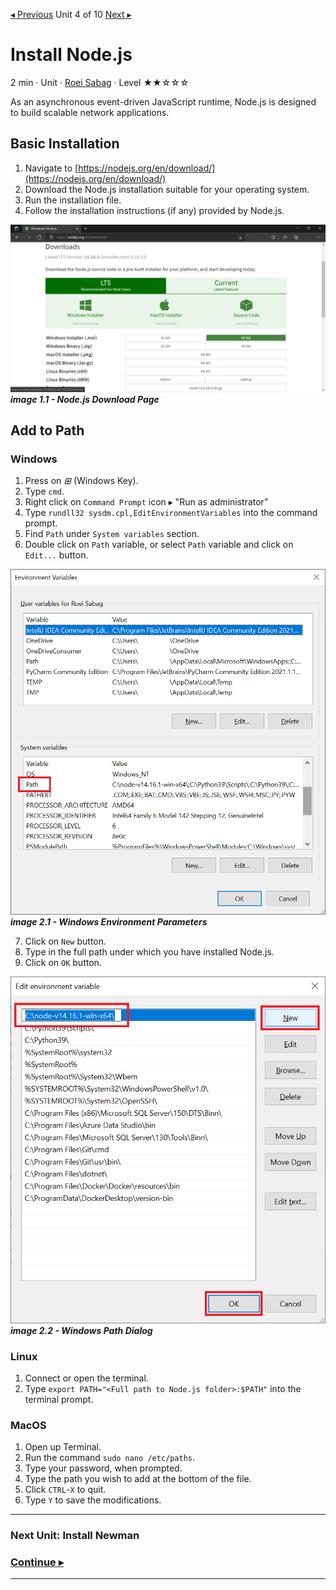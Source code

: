 [◂ Previous](./03.InstallPostman.md) Unit 4 of 10 [Next ▸](./05.InstallNewman.md)

# Install Node.js
2 min · Unit · [Roei Sabag](https://www.linkedin.com/in/roei-sabag-247aa18/) · Level ★★☆☆☆

As an asynchronous event-driven JavaScript runtime, Node.js is designed to build scalable network applications.
  
## Basic Installation
1. Navigate to [https://nodejs.org/en/download/](https://nodejs.org/en/download/)
2. Download the Node.js installation suitable for your operating system.
3. Run the installation file.
4. Follow the installation instructions (if any) provided by Node.js.

![image 1.1 - Node.js Download Page](./Images/m01u04_1.png)  
_**image 1.1 - Node.js Download Page**_

## Add to Path
### Windows
1. Press on _⊞_ (Windows Key).
2. Type `cmd`.
3. Right click on `Command Prompt` icon ▸ "Run as administrator"
4. Type `rundll32 sysdm.cpl,EditEnvironmentVariables` into the command prompt.
5. Find `Path` under `System variables` section.
6. Double click on `Path` variable, or select `Path` variable and click on `Edit...` button.

![image 2.1 - Windows Environment Parameters](./Images/m01u04_2.png)  
_**image 2.1 - Windows Environment Parameters**_  

7. Click on `New` button.
8. Type in the full path under which you have installed Node.js.
9. Click on `OK` button.  

![image 2.2 - Windows Path Dialog](./Images/m01u04_3.png)  
_**image 2.2 - Windows Path Dialog**_  

### Linux
1. Connect or open the terminal.
2. Type `export PATH="<Full path to Node.js folder>:$PATH"` into the terminal prompt.

### MacOS
1. Open up Terminal.
2. Run the command `sudo nano /etc/paths`.
3. Type your password, when prompted.
4. Type the path you wish to add at the bottom of the file.
5. Click `CTRL`-`X` to quit.
6. Type `Y` to save the modifications.

---
### Next Unit: Install Newman
### [Continue ▸](./05.InstallNewman.md)
---